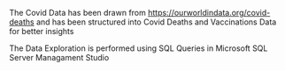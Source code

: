 The Covid Data has been drawn from https://ourworldindata.org/covid-deaths and has been structured into Covid Deaths and Vaccinations Data for better insights

The Data Exploration is performed  using SQL Queries in Microsoft SQL Server Managament Studio
